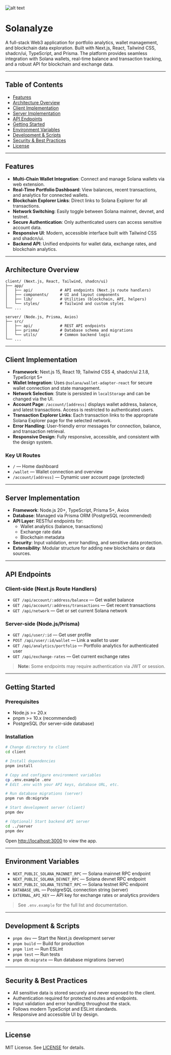 ![alt text](https://cdn.dorahacks.io/static/files/197114b00b74cec06fc3abd4e4e9eb0e.png@128h.webp)
# Solanalyze

A full-stack Web3 application for portfolio analytics, wallet management, and blockchain data exploration. Built with Next.js, React, Tailwind CSS, shadcn/ui, TypeScript, and Prisma. The platform provides seamless integration with Solana wallets, real-time balance and transaction tracking, and a robust API for blockchain and exchange data.

---

## Table of Contents
- [Features](#features)
- [Architecture Overview](#architecture-overview)
- [Client Implementation](#client-implementation)
- [Server Implementation](#server-implementation)
- [API Endpoints](#api-endpoints)
- [Getting Started](#getting-started)
- [Environment Variables](#environment-variables)
- [Development & Scripts](#development--scripts)
- [Security & Best Practices](#security--best-practices)
- [License](#license)

---

## Features
- **Multi-Chain Wallet Integration**: Connect and manage Solana wallets via web extension.
- **Real-Time Portfolio Dashboard**: View balances, recent transactions, and analytics for connected wallets.
- **Blockchain Explorer Links**: Direct links to Solana Explorer for all transactions.
- **Network Switching**: Easily toggle between Solana mainnet, devnet, and testnet.
- **Secure Authentication**: Only authenticated users can access sensitive account data.
- **Responsive UI**: Modern, accessible interface built with Tailwind CSS and shadcn/ui.
- **Backend API**: Unified endpoints for wallet data, exchange rates, and blockchain analytics.

---

## Architecture Overview

```
client/ (Next.js, React, Tailwind, shadcn/ui)
├── app/
│   ├── api/            # API endpoints (Next.js route handlers)
│   ├── components/     # UI and layout components
│   ├── lib/            # Utilities (blockchain, API, helpers)
│   └── styles/         # Tailwind and custom styles
└── ...

server/ (Node.js, Prisma, Axios)
├── src/
│   ├── api/            # REST API endpoints
│   ├── prisma/         # Database schema and migrations
│   └── utils/          # Common backend logic
└── ...
```

---

## Client Implementation

- **Framework**: Next.js 15, React 19, Tailwind CSS 4, shadcn/ui 2.1.8, TypeScript 5+
- **Wallet Integration**: Uses `@solana/wallet-adapter-react` for secure wallet connection and state management.
- **Network Selection**: State is persisted in `localStorage` and can be changed via the UI.
- **Account Page**: `/account/[address]` displays wallet address, balance, and latest transactions. Access is restricted to authenticated users.
- **Transaction Explorer Links**: Each transaction links to the appropriate Solana Explorer page for the selected network.
- **Error Handling**: User-friendly error messages for connection, balance, and transaction retrieval.
- **Responsive Design**: Fully responsive, accessible, and consistent with the design system.

### Key UI Routes
- `/` — Home dashboard
- `/wallet` — Wallet connection and overview
- `/account/[address]` — Dynamic user account page (protected)

---

## Server Implementation

- **Framework**: Node.js 20+, TypeScript, Prisma 5+, Axios
- **Database**: Managed via Prisma ORM (PostgreSQL recommended)
- **API Layer**: RESTful endpoints for:
  - Wallet analytics (balance, transactions)
  - Exchange rate data
  - Blockchain metadata
- **Security**: Input validation, error handling, and sensitive data protection.
- **Extensibility**: Modular structure for adding new blockchains or data sources.

---

## API Endpoints

### Client-side (Next.js Route Handlers)
- `GET /api/account/:address/balance` — Get wallet balance
- `GET /api/account/:address/transactions` — Get recent transactions
- `GET /api/network` — Get or set current Solana network

### Server-side (Node.js/Prisma)
- `GET /api/user/:id` — Get user profile
- `POST /api/user/:id/wallet` — Link a wallet to user
- `GET /api/analytics/portfolio` — Portfolio analytics for authenticated user
- `GET /api/exchange-rates` — Get current exchange rates

> **Note:** Some endpoints may require authentication via JWT or session.

---

## Getting Started

### Prerequisites
- Node.js >= 20.x
- pnpm >= 10.x (recommended)
- PostgreSQL (for server-side database)

### Installation

```bash
# Change directory to client
cd client

# Install dependencies
pnpm install

# Copy and configure environment variables
cp .env.example .env
# Edit .env with your API keys, database URL, etc.

# Run database migrations (server)
pnpm run db:migrate

# Start development server (client)
pnpm dev

# (Optional) Start backend API server
cd ../server
pnpm dev
```

Open [http://localhost:3000](http://localhost:3000) to view the app.

---

## Environment Variables

- `NEXT_PUBLIC_SOLANA_MAINNET_RPC` — Solana mainnet RPC endpoint
- `NEXT_PUBLIC_SOLANA_DEVNET_RPC` — Solana devnet RPC endpoint
- `NEXT_PUBLIC_SOLANA_TESTNET_RPC` — Solana testnet RPC endpoint
- `DATABASE_URL` — PostgreSQL connection string (server)
- `EXTERNAL_API_KEY` — API key for exchange rates or analytics providers

> See `.env.example` for the full list and documentation.

---

## Development & Scripts

- `pnpm dev` — Start the Next.js development server
- `pnpm build` — Build for production
- `pnpm lint` — Run ESLint
- `pnpm test` — Run tests
- `pnpm db:migrate` — Run database migrations (server)

---

## Security & Best Practices
- All sensitive data is stored securely and never exposed to the client.
- Authentication required for protected routes and endpoints.
- Input validation and error handling throughout the stack.
- Follows modern TypeScript and ESLint standards.
- Responsive and accessible UI by design.

---

## License

MIT License. See [LICENSE](../LICENSE) for details.
